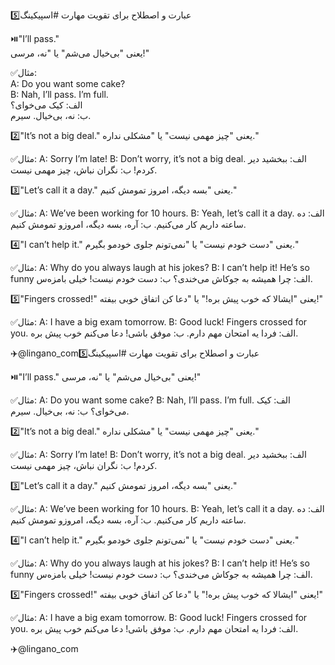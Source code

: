 5️⃣عبارت و اصطلاح برای تقویت مهارت #اسپیکینگ 

⏯️"I’ll pass."<br>
یعنی "بی‌خیال می‌شم" یا "نه، مرسی!"<br>

✅مثال:<br>
A: Do you want some cake?<br>
B: Nah, I’ll pass. I’m full.<br>
الف: کیک می‌خوای؟<br>
ب: نه، بی‌خیال. سیرم.<br>

2️⃣"It’s not a big deal."
یعنی "چیز مهمی نیست" یا "مشکلی نداره."

✅مثال:
A: Sorry I’m late!
B: Don’t worry, it’s not a big deal.
الف: ببخشید دیر کردم!
ب: نگران نباش، چیز مهمی نیست.

3️⃣"Let’s call it a day."
یعنی "بسه دیگه، امروز تمومش کنیم."

✅مثال:
A: We’ve been working for 10 hours.
B: Yeah, let’s call it a day.
الف: ده ساعته داریم کار می‌کنیم.
ب: آره، بسه دیگه، امروزو تمومش کنیم.

4️⃣"I can’t help it."
یعنی "دست خودم نیست" یا "نمی‌تونم جلوی خودمو بگیرم."

✅مثال:
A: Why do you always laugh at his jokes?
B: I can’t help it! He’s so funny
الف: چرا همیشه به جوکاش می‌خندی؟
ب: دست خودم نیست! خیلی بامزه‌س.

5️⃣"Fingers crossed!"
یعنی "ایشالا که خوب پیش بره!" یا "دعا کن اتفاق خوبی بیفته!"

✅مثال:
A: I have a big exam tomorrow.
B: Good luck! Fingers crossed for you.
الف: فردا یه امتحان مهم دارم.
ب: موفق باشی! دعا می‌کنم خوب پیش بره.

✈️@lingano_com5️⃣عبارت و اصطلاح برای تقویت مهارت #اسپیکینگ 

⏯️"I’ll pass."
یعنی "بی‌خیال می‌شم" یا "نه، مرسی!"

✅مثال:
A: Do you want some cake?
B: Nah, I’ll pass. I’m full.
الف: کیک می‌خوای؟
ب: نه، بی‌خیال. سیرم.

2️⃣"It’s not a big deal."
یعنی "چیز مهمی نیست" یا "مشکلی نداره."

✅مثال:
A: Sorry I’m late!
B: Don’t worry, it’s not a big deal.
الف: ببخشید دیر کردم!
ب: نگران نباش، چیز مهمی نیست.

3️⃣"Let’s call it a day."
یعنی "بسه دیگه، امروز تمومش کنیم."

✅مثال:
A: We’ve been working for 10 hours.
B: Yeah, let’s call it a day.
الف: ده ساعته داریم کار می‌کنیم.
ب: آره، بسه دیگه، امروزو تمومش کنیم.

4️⃣"I can’t help it."
یعنی "دست خودم نیست" یا "نمی‌تونم جلوی خودمو بگیرم."

✅مثال:
A: Why do you always laugh at his jokes?
B: I can’t help it! He’s so funny
الف: چرا همیشه به جوکاش می‌خندی؟
ب: دست خودم نیست! خیلی بامزه‌س.

5️⃣"Fingers crossed!"
یعنی "ایشالا که خوب پیش بره!" یا "دعا کن اتفاق خوبی بیفته!"

✅مثال:
A: I have a big exam tomorrow.
B: Good luck! Fingers crossed for you.
الف: فردا یه امتحان مهم دارم.
ب: موفق باشی! دعا می‌کنم خوب پیش بره.

✈️@lingano_com